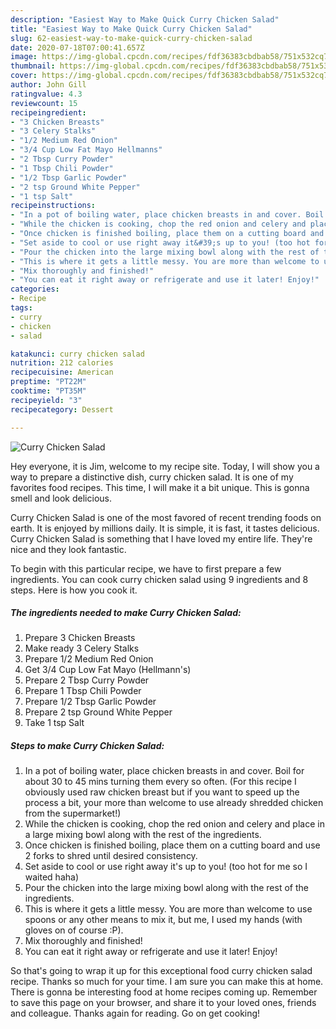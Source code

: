 ```yaml
---
description: "Easiest Way to Make Quick Curry Chicken Salad"
title: "Easiest Way to Make Quick Curry Chicken Salad"
slug: 62-easiest-way-to-make-quick-curry-chicken-salad
date: 2020-07-18T07:00:41.657Z
image: https://img-global.cpcdn.com/recipes/fdf36383cbdbab58/751x532cq70/curry-chicken-salad-recipe-main-photo.jpg
thumbnail: https://img-global.cpcdn.com/recipes/fdf36383cbdbab58/751x532cq70/curry-chicken-salad-recipe-main-photo.jpg
cover: https://img-global.cpcdn.com/recipes/fdf36383cbdbab58/751x532cq70/curry-chicken-salad-recipe-main-photo.jpg
author: John Gill
ratingvalue: 4.3
reviewcount: 15
recipeingredient:
- "3 Chicken Breasts"
- "3 Celery Stalks"
- "1/2 Medium Red Onion"
- "3/4 Cup Low Fat Mayo Hellmanns"
- "2 Tbsp Curry Powder"
- "1 Tbsp Chili Powder"
- "1/2 Tbsp Garlic Powder"
- "2 tsp Ground White Pepper"
- "1 tsp Salt"
recipeinstructions:
- "In a pot of boiling water, place chicken breasts in and cover. Boil for about 30 to 45 mins turning them every so often. (For this recipe I obviously used raw chicken breast but if you want to speed up the process a bit, your more than welcome to use already shredded chicken from the supermarket!)"
- "While the chicken is cooking, chop the red onion and celery and place in a large mixing bowl along with the rest of the ingredients."
- "Once chicken is finished boiling, place them on a cutting board and use 2 forks to shred until desired consistency."
- "Set aside to cool or use right away it&#39;s up to you! (too hot for me so I waited haha)"
- "Pour the chicken into the large mixing bowl along with the rest of the ingredients."
- "This is where it gets a little messy. You are more than welcome to use spoons or any other means to mix it, but me, I used my hands (with gloves on of course :P)."
- "Mix thoroughly and finished!"
- "You can eat it right away or refrigerate and use it later! Enjoy!"
categories:
- Recipe
tags:
- curry
- chicken
- salad

katakunci: curry chicken salad 
nutrition: 212 calories
recipecuisine: American
preptime: "PT22M"
cooktime: "PT35M"
recipeyield: "3"
recipecategory: Dessert

---
```



![Curry Chicken Salad](https://img-global.cpcdn.com/recipes/fdf36383cbdbab58/751x532cq70/curry-chicken-salad-recipe-main-photo.jpg)

Hey everyone, it is Jim, welcome to my recipe site. Today, I will show you a way to prepare a distinctive dish, curry chicken salad. It is one of my favorites food recipes. This time, I will make it a bit unique. This is gonna smell and look delicious.

Curry Chicken Salad is one of the most favored of recent trending foods on earth. It is enjoyed by millions daily. It is simple, it is fast, it tastes delicious. Curry Chicken Salad is something that I have loved my entire life. They're nice and they look fantastic.




To begin with this particular recipe, we have to first prepare a few ingredients. You can cook curry chicken salad using 9 ingredients and 8 steps. Here is how you cook it.

<!--inarticleads1-->

##### The ingredients needed to make Curry Chicken Salad:

1. Prepare 3 Chicken Breasts
1. Make ready 3 Celery Stalks
1. Prepare 1/2 Medium Red Onion
1. Get 3/4 Cup Low Fat Mayo (Hellmann&#39;s)
1. Prepare 2 Tbsp Curry Powder
1. Prepare 1 Tbsp Chili Powder
1. Prepare 1/2 Tbsp Garlic Powder
1. Prepare 2 tsp Ground White Pepper
1. Take 1 tsp Salt




<!--inarticleads2-->

##### Steps to make Curry Chicken Salad:

1. In a pot of boiling water, place chicken breasts in and cover. Boil for about 30 to 45 mins turning them every so often. (For this recipe I obviously used raw chicken breast but if you want to speed up the process a bit, your more than welcome to use already shredded chicken from the supermarket!)
1. While the chicken is cooking, chop the red onion and celery and place in a large mixing bowl along with the rest of the ingredients.
1. Once chicken is finished boiling, place them on a cutting board and use 2 forks to shred until desired consistency.
1. Set aside to cool or use right away it&#39;s up to you! (too hot for me so I waited haha)
1. Pour the chicken into the large mixing bowl along with the rest of the ingredients.
1. This is where it gets a little messy. You are more than welcome to use spoons or any other means to mix it, but me, I used my hands (with gloves on of course :P).
1. Mix thoroughly and finished!
1. You can eat it right away or refrigerate and use it later! Enjoy!




So that's going to wrap it up for this exceptional food curry chicken salad recipe. Thanks so much for your time. I am sure you can make this at home. There is gonna be interesting food at home recipes coming up. Remember to save this page on your browser, and share it to your loved ones, friends and colleague. Thanks again for reading. Go on get cooking!
